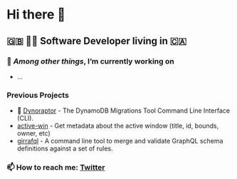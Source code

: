 # Hi there 👋

## 🇬🇧 👨‍💻 Software Developer living in 🇨🇦

### 🔭 _Among other things_, I’m currently working on
- ...

### Previous Projects
- 🦖 [Dynoraptor](https://www.npmjs.com/package/@produce8/dynoraptor-cli) - The DynamoDB Migrations Tool Command Line Interface (CLI).
- [active-win](https://www.npmjs.com/package/@produce8/active-win) - Get metadata about the active window (title, id, bounds, owner, etc)
- [girrafql](https://www.npmjs.com/package/@produce8/giraffql) - A command line tool to merge and validate GraphQL schema definitions against a set of rules.

### 📫 How to reach me: [Twitter](https://twitter.com/brandonkpbailey)

